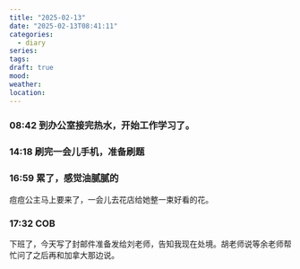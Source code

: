 ```yaml
---
title: "2025-02-13"
date: "2025-02-13T08:41:11"
categories:
  - diary
series: 
tags: 
draft: true
mood: 
weather: 
location:
---
```



### 08:42 到办公室接完热水，开始工作学习了。


### 14:18 刷完一会儿手机，准备刷题
 



### 16:59 累了，感觉油腻腻的
 
痘痘公主马上要来了，一会儿去花店给她整一束好看的花。


### 17:32 COB
 
下班了，今天写了封邮件准备发给刘老师，告知我现在处境。胡老师说等余老师帮忙问了之后再和加拿大那边说。

